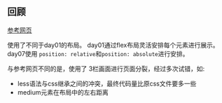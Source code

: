 ## 回顾
[参考网页]("https://50projects50days.com/projects/split-landing-page/")

使用了不同于day01的布局。
day01通过flex布局灵活安排每个元素进行展示。
day07使用 `position: relative`和`position: absolute`进行安排。

与参考网页不同的是，使用了 3栏画面进行页面分裂，经过多次试错，如:
* less语法与css继承之间的冲突，最终代码量比原css文件要多一些
* medium元素在布局中的左右距离